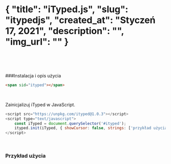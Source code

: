 {
"title": "iTyped.js",
"slug": "itypedjs",
"created_at": "Styczeń 17, 2021",
"description": "",
"img_url": ""
}
===
&nbsp;

&nbsp;

###Instalacja i opis użycia

```html
<span sid="ityped"></span>
```
&nbsp;

Zainicjalizuj iTyped w JavaScript.

```javascript
<script src="https://unpkg.com/ityped@1.0.3"></script>
<script type="text/javascript">
	const iTyped = document.querySelector('#ityped');
	ityped.init(iTyped, { showCursor: false, strings: ['przykład użycia', 'Lorem ipsum dolor sit amet, consectetur adipiscing elit.' ] });
</script>
```

&nbsp;

### Przykład użycia

<div style="height:20px">
	<span style="font-size: 20px" id="ityped"></span>
</div>
